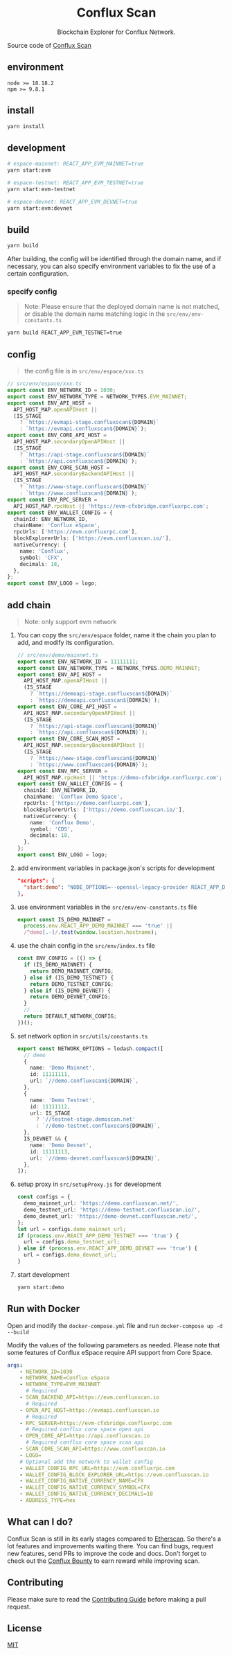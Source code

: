 <h1 align="center">Conflux Scan</h1>

<p align="center">Blockchain Explorer for Conflux Network.</p>

Source code of [Conflux Scan](https://confluxscan.io)

## environment

```
node >= 18.18.2
npm >= 9.8.1
```

## install

```bash
yarn install
```

## development

```bash
# espace-mainnet: REACT_APP_EVM_MAINNET=true
yarn start:evm

# espace-testnet: REACT_APP_EVM_TESTNET=true
yarn start:evm-testnet

# espace-devnet: REACT_APP_EVM_DEVNET=true
yarn start:evm:devnet

```

## build

```bash
yarn build
```

After building, the config will be identified through the domain name, and if necessary, you can also specify environment variables to fix the use of a certain configuration.

### specify config

> Note: Please ensure that the deployed domain name is not matched, or disable the domain name matching logic in the `src/env/env-constants.ts`

```bash
yarn build REACT_APP_EVM_TESTNET=true
```

## config

> the config file is in `src/env/espace/xxx.ts`

```ts
// src/env/espace/xxx.ts
export const ENV_NETWORK_ID = 1030;
export const ENV_NETWORK_TYPE = NETWORK_TYPES.EVM_MAINNET;
export const ENV_API_HOST =
  API_HOST_MAP.openAPIHost ||
  (IS_STAGE
    ? `https://evmapi-stage.confluxscan${DOMAIN}`
    : `https://evmapi.confluxscan${DOMAIN}`);
export const ENV_CORE_API_HOST =
  API_HOST_MAP.secondaryOpenAPIHost ||
  (IS_STAGE
    ? `https://api-stage.confluxscan${DOMAIN}`
    : `https://api.confluxscan${DOMAIN}`);
export const ENV_CORE_SCAN_HOST =
  API_HOST_MAP.secondaryBackendAPIHost ||
  (IS_STAGE
    ? `https://www-stage.confluxscan${DOMAIN}`
    : `https://www.confluxscan${DOMAIN}`);
export const ENV_RPC_SERVER =
  API_HOST_MAP.rpcHost || 'https://evm-cfxbridge.confluxrpc.com';
export const ENV_WALLET_CONFIG = {
  chainId: ENV_NETWORK_ID,
  chainName: 'Conflux eSpace',
  rpcUrls: ['https://evm.confluxrpc.com'],
  blockExplorerUrls: ['https://evm.confluxscan.io/'],
  nativeCurrency: {
    name: 'Conflux',
    symbol: 'CFX',
    decimals: 18,
  },
};
export const ENV_LOGO = logo;
```

## add chain

> Note: only support evm network

1. You can copy the `src/env/espace` folder, name it the chain you plan to add, and modify its configuration.
   ```ts
   // src/env/demo/mainnet.ts
   export const ENV_NETWORK_ID = 11111111;
   export const ENV_NETWORK_TYPE = NETWORK_TYPES.DEMO_MAINNET;
   export const ENV_API_HOST =
     API_HOST_MAP.openAPIHost ||
     (IS_STAGE
       ? `https://demoapi-stage.confluxscan${DOMAIN}`
       : `https://demoapi.confluxscan${DOMAIN}`);
   export const ENV_CORE_API_HOST =
     API_HOST_MAP.secondaryOpenAPIHost ||
     (IS_STAGE
       ? `https://api-stage.confluxscan${DOMAIN}`
       : `https://api.confluxscan${DOMAIN}`);
   export const ENV_CORE_SCAN_HOST =
     API_HOST_MAP.secondaryBackendAPIHost ||
     (IS_STAGE
       ? `https://www-stage.confluxscan${DOMAIN}`
       : `https://www.confluxscan${DOMAIN}`);
   export const ENV_RPC_SERVER =
     API_HOST_MAP.rpcHost || 'https://demo-cfxbridge.confluxrpc.com';
   export const ENV_WALLET_CONFIG = {
     chainId: ENV_NETWORK_ID,
     chainName: 'Conflux Demo Space',
     rpcUrls: ['https://demo.confluxrpc.com'],
     blockExplorerUrls: ['https://demo.confluxscan.io/'],
     nativeCurrency: {
       name: 'Conflux Demo',
       symbol: 'CDS',
       decimals: 18,
     },
   };
   export const ENV_LOGO = logo;
   ```
2. add environment variables in package.json's scripts for development
   ```json
   "scripts": {
     "start:demo": "NODE_OPTIONS=--openssl-legacy-provider REACT_APP_DEMO_MAINNET=true react-app-rewired start",
   },
   ```
3. use environment variables in the `src/env/env-constants.ts` file
   ```ts
   export const IS_DEMO_MAINNET =
     process.env.REACT_APP_DEMO_MAINNET === 'true' ||
     /^demo[.-]/.test(window.location.hostname);
   ```
4. use the chain config in the `src/env/index.ts` file
   ```ts
   const ENV_CONFIG = (() => {
     if (IS_DEMO_MAINNET) {
       return DEMO_MAINNET_CONFIG;
     } else if (IS_DEMO_TESTNET) {
       return DEMO_TESTNET_CONFIG;
     } else if (IS_DEMO_DEVNET) {
       return DEMO_DEVNET_CONFIG;
     }
     // ...
     return DEFAULT_NETWORK_CONFIG;
   })();
   ```
5. set network option in `src/utils/constants.ts`
   ```ts
   export const NETWORK_OPTIONS = lodash.compact([
     // demo
     {
       name: 'Demo Mainnet',
       id: 11111111,
       url: `//demo.confluxscan${DOMAIN}`,
     },
     {
       name: 'Demo Testnet',
       id: 11111112,
       url: IS_STAGE
         ? '//testnet-stage.demoscan.net'
         : `//demo-testnet.confluxscan${DOMAIN}`,
     },
     IS_DEVNET && {
       name: 'Demo Devnet',
       id: 11111113,
       url: `//demo-devnet.confluxscan${DOMAIN}`,
     },
   ]);
   ```
6. setup proxy in `src/setupProxy.js` for development
   ```ts
   const configs = {
     demo_mainnet_url: 'https://demo.confluxscan.net/',
     demo_testnet_url: 'https://demo-testnet.confluxscan.io/',
     demo_devnet_url: 'https://demo-devnet.confluxscan.net/',
   };
   let url = configs.demo_mainnet_url;
   if (process.env.REACT_APP_DEMO_TESTNET === 'true') {
     url = configs.demo_testnet_url;
   } else if (process.env.REACT_APP_DEMO_DEVNET === 'true') {
     url = configs.demo_devnet_url;
   }
   ```
7. start development
   ```bash
   yarn start:demo
   ```
## Run with Docker

Open and modify the `docker-compose.yml` file and run `docker-compose up -d --build`

Modify the values of the following parameters as needed. Please note that some features of Conflux eSpace require API support from Core Space.

```yml
args:
    - NETWORK_ID=1030
    - NETWORK_NAME=Conflux eSpace
    - NETWORK_TYPE=EVM_MAINNET
      # Required
    - SCAN_BACKEND_API=https://evm.confluxscan.io
      # Required
    - OPEN_API_HOST=https://evmapi.confluxscan.io
      # Required
    - RPC_SERVER=https://evm-cfxbridge.confluxrpc.com
      # Required conflux core space open api
    - OPEN_CORE_API=https://api.confluxscan.io
      # Required conflux core space scan api
    - SCAN_CORE_SCAN_API=https://www.confluxscan.io
    - LOGO=
    # Optional add the network to wallet config
    - WALLET_CONFIG_RPC_URL=https://evm.confluxrpc.com
    - WALLET_CONFIG_BLOCK_EXPLORER_URL=https://evm.confluxscan.io
    - WALLET_CONFIG_NATIVE_CURRENCY_NAME=CFX
    - WALLET_CONFIG_NATIVE_CURRENCY_SYMBOL=CFX
    - WALLET_CONFIG_NATIVE_CURRENCY_DECIMALS=18
    - ADDRESS_TYPE=hex
```


## What can I do?

Conflux Scan is still in its early stages compared to [Etherscan](https://etherscan.io). So
there's a lot features and improvements waiting there. You can find bugs,
request new features, send PRs to improve the code and docs. Don't forget to
check out the [Conflux Bounty](https://bounty.confluxnetwork.org) to earn reward
while improving scan.

## Contributing

Please make sure to read the [Contributing Guide](.github/CONTRIBUTING.md) before making a pull request.

## License

[MIT](http://opensource.org/licenses/MIT)
